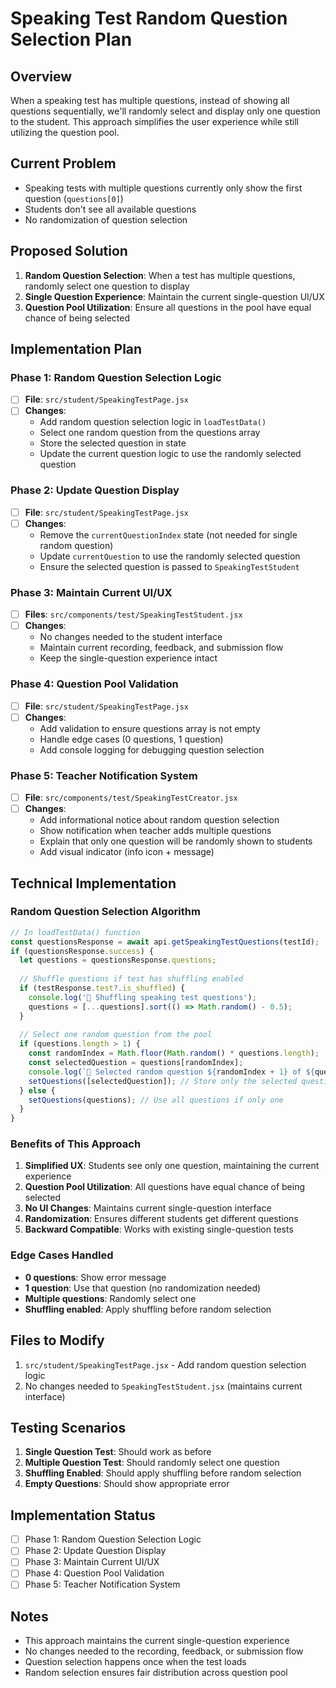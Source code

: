 # Speaking Test Random Question Selection Plan

## Overview
When a speaking test has multiple questions, instead of showing all questions sequentially, we'll randomly select and display only one question to the student. This approach simplifies the user experience while still utilizing the question pool.

## Current Problem
- Speaking tests with multiple questions currently only show the first question (`questions[0]`)
- Students don't see all available questions
- No randomization of question selection

## Proposed Solution
1. **Random Question Selection**: When a test has multiple questions, randomly select one question to display
2. **Single Question Experience**: Maintain the current single-question UI/UX
3. **Question Pool Utilization**: Ensure all questions in the pool have equal chance of being selected

## Implementation Plan

### Phase 1: Random Question Selection Logic
- [ ] **File**: `src/student/SpeakingTestPage.jsx`
- [ ] **Changes**:
  - Add random question selection logic in `loadTestData()`
  - Select one random question from the questions array
  - Store the selected question in state
  - Update the current question logic to use the randomly selected question

### Phase 2: Update Question Display
- [ ] **File**: `src/student/SpeakingTestPage.jsx`
- [ ] **Changes**:
  - Remove the `currentQuestionIndex` state (not needed for single random question)
  - Update `currentQuestion` to use the randomly selected question
  - Ensure the selected question is passed to `SpeakingTestStudent`

### Phase 3: Maintain Current UI/UX
- [ ] **Files**: `src/components/test/SpeakingTestStudent.jsx`
- [ ] **Changes**:
  - No changes needed to the student interface
  - Maintain current recording, feedback, and submission flow
  - Keep the single-question experience intact

### Phase 4: Question Pool Validation
- [ ] **File**: `src/student/SpeakingTestPage.jsx`
- [ ] **Changes**:
  - Add validation to ensure questions array is not empty
  - Handle edge cases (0 questions, 1 question)
  - Add console logging for debugging question selection

### Phase 5: Teacher Notification System
- [ ] **File**: `src/components/test/SpeakingTestCreator.jsx`
- [ ] **Changes**:
  - Add informational notice about random question selection
  - Show notification when teacher adds multiple questions
  - Explain that only one question will be randomly shown to students
  - Add visual indicator (info icon + message)

## Technical Implementation

### Random Question Selection Algorithm
```javascript
// In loadTestData() function
const questionsResponse = await api.getSpeakingTestQuestions(testId);
if (questionsResponse.success) {
  let questions = questionsResponse.questions;
  
  // Shuffle questions if test has shuffling enabled
  if (testResponse.test?.is_shuffled) {
    console.log('🔀 Shuffling speaking test questions');
    questions = [...questions].sort(() => Math.random() - 0.5);
  }
  
  // Select one random question from the pool
  if (questions.length > 1) {
    const randomIndex = Math.floor(Math.random() * questions.length);
    const selectedQuestion = questions[randomIndex];
    console.log(`🎲 Selected random question ${randomIndex + 1} of ${questions.length}:`, selectedQuestion.prompt);
    setQuestions([selectedQuestion]); // Store only the selected question
  } else {
    setQuestions(questions); // Use all questions if only one
  }
}
```

### Benefits of This Approach
1. **Simplified UX**: Students see only one question, maintaining the current experience
2. **Question Pool Utilization**: All questions have equal chance of being selected
3. **No UI Changes**: Maintains current single-question interface
4. **Randomization**: Ensures different students get different questions
5. **Backward Compatible**: Works with existing single-question tests

### Edge Cases Handled
- **0 questions**: Show error message
- **1 question**: Use that question (no randomization needed)
- **Multiple questions**: Randomly select one
- **Shuffling enabled**: Apply shuffling before random selection

## Files to Modify
1. `src/student/SpeakingTestPage.jsx` - Add random question selection logic
2. No changes needed to `SpeakingTestStudent.jsx` (maintains current interface)

## Testing Scenarios
1. **Single Question Test**: Should work as before
2. **Multiple Question Test**: Should randomly select one question
3. **Shuffling Enabled**: Should apply shuffling before random selection
4. **Empty Questions**: Should show appropriate error

## Implementation Status
- [ ] Phase 1: Random Question Selection Logic
- [ ] Phase 2: Update Question Display  
- [ ] Phase 3: Maintain Current UI/UX
- [ ] Phase 4: Question Pool Validation
- [ ] Phase 5: Teacher Notification System

## Notes
- This approach maintains the current single-question experience
- No changes needed to the recording, feedback, or submission flow
- Question selection happens once when the test loads
- Random selection ensures fair distribution across question pool
